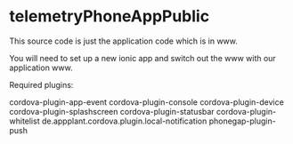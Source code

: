 # telemetryPhoneAppPublic

This source code is just the application code which is in www.

You will need to set up a new ionic app and switch out the www with our application www.

Required plugins:

cordova-plugin-app-event
cordova-plugin-console
cordova-plugin-device
cordova-plugin-splashscreen
cordova-plugin-statusbar
cordova-plugin-whitelist
de.appplant.cordova.plugin.local-notification
phonegap-plugin-push

